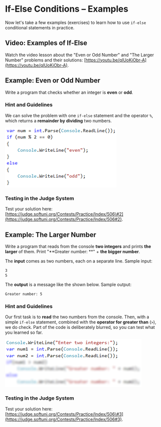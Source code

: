# If-Else Conditions – Examples

Now let's take a few examples \(exercises\) to learn how to use `if-else` conditional statements in practice.

## Video: Examples of If-Else

Watch the video lesson about the "Even or Odd Number" and "The Larger Number" problems and their solutions: [https://youtu.be/qIUoKiObr-A](https://youtu.be/qIUoKiObr-A).

## Example: Even or Odd Number

Write a program that checks whether an integer is **even** or **odd**.

### Hint and Guidelines

We can solve the problem with one `if-else` statement and the operator `%`, which returns a **remainder by dividing** two numbers.

![](/assets/chapter-3-images/03.Even-or-odd-02.png)

### Testing in the Judge System

Test your solution here:  
[https://judge.softuni.org/Contests/Practice/Index/506\#2](https://judge.softuni.org/Contests/Practice/Index/506#2).

## Example: The Larger Number

Write a program that reads from the console **two integers** and prints **the larger** of them. Print "**Greater number: **" + **the bigger number**.

The **input** comes as two numbers, each on a separate line. Sample input:

```
3
5
```

The **output** is a message like the shown below. Sample output:

```
Greater number: 5
```

### Hint and Guidelines

Our first task is to **read** the two numbers from the console. Then, with a simple `if-else` statement, combined with the **operator for greater than** \(`>`\), we do check. Part of the code is deliberately blurred, so you can test what you learned so far.

![](/assets/chapter-3-images/04.Greater-number-02.png)

### Testing in the Judge System

Test your solution here: [https://judge.softuni.org/Contests/Practice/Index/506\#3](https://judge.softuni.org/Contests/Practice/Index/506#3).

